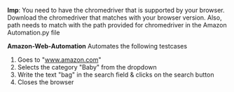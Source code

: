 **Imp**: You need to have the chromedriver that is supported by your browser. Download the chromedriver that matches with your browser version. Also, path needs to match with the path provided for chromedriver in the Amazon Automation.py file

**Amazon-Web-Automation**
Automates the following testcases
  1. Goes to "www.amazon.com"
  2. Selects the category "Baby" from the dropdown
  3. Write the text "bag" in the search field & clicks on the search button
  4. Closes the browser

